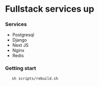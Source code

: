 # Fullstack services up

### Services

- Postgresql
- Django
- Next JS
- Nginx
- Redis

### Getting start

```
   sh scripts/rebuild.sh
```

